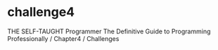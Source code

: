 # challenge4
THE SELF-TAUGHT Programmer The Definitive Guide to Programming Professionally / Chapter4 / Challenges
